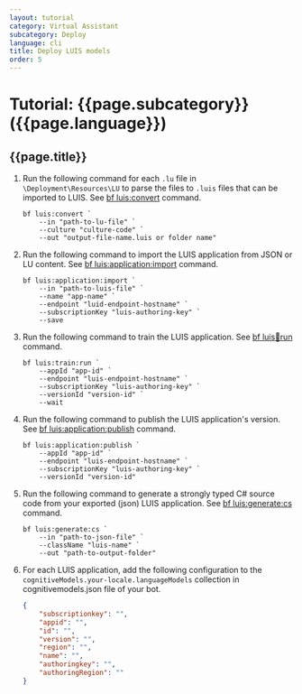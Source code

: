 ```yaml
---
layout: tutorial
category: Virtual Assistant
subcategory: Deploy
language: cli
title: Deploy LUIS models
order: 5
---
```


# Tutorial: {{page.subcategory}} ({{page.language}})
## {{page.title}}

1. Run the following command for each `.lu` file in `\Deployment\Resources\LU` to parse the files to `.luis` files that can be imported to LUIS. See [bf luis:convert](https://www.npmjs.com/package/@microsoft/botframework-cli#bf-luisconvert) command.
    ```
    bf luis:convert `
        --in "path-to-lu-file" `
        --culture "culture-code" `
        --out "output-file-name.luis or folder name"
    ```
1. Run the following command to import the LUIS application from JSON or LU content. See [bf luis:application:import](https://www.npmjs.com/package/@microsoft/botframework-cli#bf-luisapplicationimport) command.
    ```
    bf luis:application:import `
        --in "path-to-luis-file" `
        --name "app-name" `
        --endpoint "luid-endpoint-hostname" `
        --subscriptionKey "luis-authoring-key" `
        --save
    ```
1. Run the following command to train the LUIS application. See [bf luis:train:run](https://www.npmjs.com/package/@microsoft/botframework-cli#bf-luistrainrun) command.
    ```
    bf luis:train:run `
        --appId "app-id" `
        --endpoint "luis-endpoint-hostname" `
        --subscriptionKey "luis-authoring-key" `
        --versionId "version-id" `
        --wait
    ```
1. Run the following command to publish the LUIS application's version. See [bf luis:application:publish](https://www.npmjs.com/package/@microsoft/botframework-cli#bf-luisapplicationpublish) command.
    ```
    bf luis:application:publish `
        --appId "app-id" `
        --endpoint "luis-endpoint-hostname" `
        --subscriptionKey "luis-authoring-key" `
        --versionId "version-id"
    ```
1. Run the following command to generate a strongly typed C# source code from your exported (json) LUIS application. See [bf luis:generate:cs](https://www.npmjs.com/package/@microsoft/botframework-cli#bf-luisgeneratecs) command.
    ```
    bf luis:generate:cs `
        --in "path-to-json-file" `
        --className "luis-name" `
        --out "path-to-output-folder"
    ```
1. For each LUIS application, add the following configuration to the `cognitiveModels.your-locale.languageModels` collection in cognitivemodels.json file of your bot.
    ```json
    {
        "subscriptionkey": "",
        "appid": "",
        "id": "",
        "version": "",
        "region": "",
        "name": "",
        "authoringkey": "",
        "authoringRegion": ""
    }
    ```
